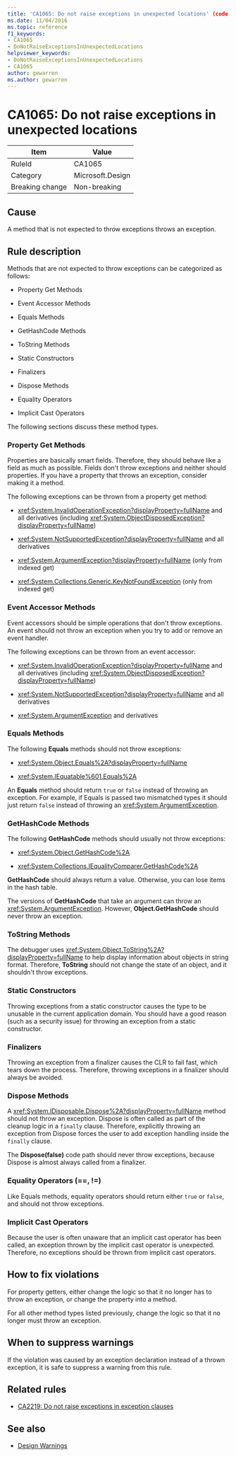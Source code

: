 ```yaml
---
title: 'CA1065: Do not raise exceptions in unexpected locations' (code analysis)
ms.date: 11/04/2016
ms.topic: reference
f1_keywords:
- CA1065
- DoNotRaiseExceptionsInUnexpectedLocations
helpviewer_keywords:
- DoNotRaiseExceptionsInUnexpectedLocations
- CA1065
author: gewarren
ms.author: gewarren
---
```

# CA1065: Do not raise exceptions in unexpected locations

|Item|Value|
|-|-|
|RuleId|CA1065|
|Category|Microsoft.Design|
|Breaking change|Non-breaking|

## Cause

A method that is not expected to throw exceptions throws an exception.

## Rule description

Methods that are not expected to throw exceptions can be categorized as follows:

- Property Get Methods

- Event Accessor Methods

- Equals Methods

- GetHashCode Methods

- ToString Methods

- Static Constructors

- Finalizers

- Dispose Methods

- Equality Operators

- Implicit Cast Operators

The following sections discuss these method types.

### Property Get Methods

Properties are basically smart fields. Therefore, they should behave like a field as much as possible. Fields don't throw exceptions and neither should properties. If you have a property that throws an exception, consider making it a method.

The following exceptions can be thrown from a property get method:

- <xref:System.InvalidOperationException?displayProperty=fullName> and all derivatives (including <xref:System.ObjectDisposedException?displayProperty=fullName>)

- <xref:System.NotSupportedException?displayProperty=fullName> and all derivatives

- <xref:System.ArgumentException?displayProperty=fullName> (only from indexed get)

- <xref:System.Collections.Generic.KeyNotFoundException> (only from indexed get)

### Event Accessor Methods

Event accessors should be simple operations that don't throw exceptions. An event should not throw an exception when you try to add or remove an event handler.

The following exceptions can be thrown from an event accessor:

- <xref:System.InvalidOperationException?displayProperty=fullName> and all derivatives (including <xref:System.ObjectDisposedException?displayProperty=fullName>)

- <xref:System.NotSupportedException?displayProperty=fullName> and all derivatives

- <xref:System.ArgumentException> and derivatives

### Equals Methods

The following **Equals** methods should not throw exceptions:

- <xref:System.Object.Equals%2A?displayProperty=fullName>

- <xref:System.IEquatable%601.Equals%2A>

An **Equals** method should return `true` or `false` instead of throwing an exception. For example, if Equals is passed two mismatched types it should just return `false` instead of throwing an <xref:System.ArgumentException>.

### GetHashCode Methods

The following **GetHashCode** methods should usually not throw exceptions:

- <xref:System.Object.GetHashCode%2A>

- <xref:System.Collections.IEqualityComparer.GetHashCode%2A>

**GetHashCode** should always return a value. Otherwise, you can lose items in the hash table.

The versions of **GetHashCode** that take an argument can throw an <xref:System.ArgumentException>. However, **Object.GetHashCode** should never throw an exception.

### ToString Methods

The debugger uses <xref:System.Object.ToString%2A?displayProperty=fullName> to help display information about objects in string format. Therefore, **ToString** should not change the state of an object, and it shouldn't throw exceptions.

### Static Constructors

Throwing exceptions from a static constructor causes the type to be unusable in the current application domain. You should have a good reason (such as a security issue) for throwing an exception from a static constructor.

### Finalizers

Throwing an exception from a finalizer causes the CLR to fail fast, which tears down the process. Therefore, throwing exceptions in a finalizer should always be avoided.

### Dispose Methods

A <xref:System.IDisposable.Dispose%2A?displayProperty=fullName> method should not throw an exception. Dispose is often called as part of the cleanup logic in a `finally` clause. Therefore, explicitly throwing an exception from Dispose forces the user to add exception handling inside the `finally` clause.

The **Dispose(false)** code path should never throw exceptions, because Dispose is almost always called from a finalizer.

### Equality Operators (==, !=)

Like Equals methods, equality operators should return either `true` or `false`, and should not throw exceptions.

### Implicit Cast Operators

Because the user is often unaware that an implicit cast operator has been called, an exception thrown by the implicit cast operator is unexpected. Therefore, no exceptions should be thrown from implicit cast operators.

## How to fix violations

For property getters, either change the logic so that it no longer has to throw an exception, or change the property into a method.

For all other method types listed previously, change the logic so that it no longer must throw an exception.

## When to suppress warnings

If the violation was caused by an exception declaration instead of a thrown exception, it is safe to suppress a warning from this rule.

## Related rules

- [CA2219: Do not raise exceptions in exception clauses](../code-quality/ca2219.md)

## See also

- [Design Warnings](../code-quality/design-warnings.md)
